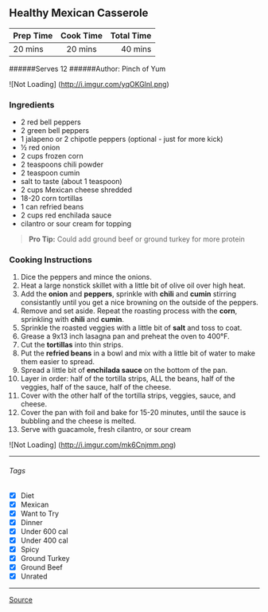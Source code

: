 ## Healthy Mexican Casserole

| Prep Time  | Cook Time    | Total Time  |
| ---------- |:------------:| -----------:|
| 20 mins    | 20 mins      | 40 mins     |


######Serves 12
######Author: Pinch of Yum

![Not Loading] (http://i.imgur.com/yqOKGlnl.png)

### Ingredients

* 2 red bell peppers
* 2 green bell peppers
* 1 jalapeno or 2 chipotle peppers (optional - just for more kick)
* ½ red onion
* 2 cups frozen corn
* 2 teaspoons chili powder
* 2 teaspoon cumin
* salt to taste (about 1 teaspoon)
* 2 cups Mexican cheese shredded
* 18-20 corn tortillas
* 1 can refried beans
* 2 cups red enchilada sauce
* cilantro or sour cream for topping

> **Pro Tip:** Could add ground beef or ground turkey for more protein

### Cooking Instructions

1. Dice the peppers and mince the onions.
2. Heat a large nonstick skillet with a little bit of olive oil over high heat.
3. Add the **onion** and **peppers**, sprinkle with **chili** and **cumin** stirring consistantly until you get a nice browning on the outside of the peppers.
4. Remove and set aside. Repeat the roasting process with the **corn**, sprinkling with **chili** and **cumin**.
5. Sprinkle the roasted veggies with a little bit of **salt** and toss to coat.
6. Grease a 9x13 inch lasagna pan and preheat the oven to 400°F. 
7. Cut the **tortillas** into thin strips. 
8. Put the **refried beans** in a bowl and mix with a little bit of water to make them easier to spread.
9. Spread a little bit of **enchilada sauce** on the bottom of the pan.
10. Layer in order: half of the tortilla strips, ALL the beans, half of the veggies, half of the sauce, half of the cheese.
11. Cover with the other half of the tortilla strips, veggies, sauce, and cheese.
12. Cover the pan with foil and bake for 15-20 minutes, until the sauce is bubbling and the cheese is melted.
13. Serve with guacamole, fresh cilantro, or sour cream

![Not Loading] (http://i.imgur.com/mk6Cnjmm.png)

---

###### Tags
- [x] Diet
- [x] Mexican
- [x] Want to Try
- [x] Dinner
- [x] Under 600 cal
- [x] Under 400 cal
- [x] Spicy
- [x] Ground Turkey
- [x] Ground Beef
- [x] Unrated

---

[Source](http://pinchofyum.com/healthy-mexican-casserole-roasted-corn-peppers)

